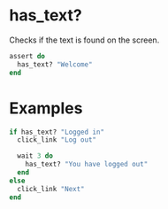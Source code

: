 # has_text?

Checks if the text is found on the screen.

```ruby
assert do
  has_text? "Welcome"
end
```

# Examples

```ruby
if has_text? "Logged in"
  click_link "Log out"

  wait 3 do
    has_text? "You have logged out"
  end
else
  click_link "Next"
end
```

